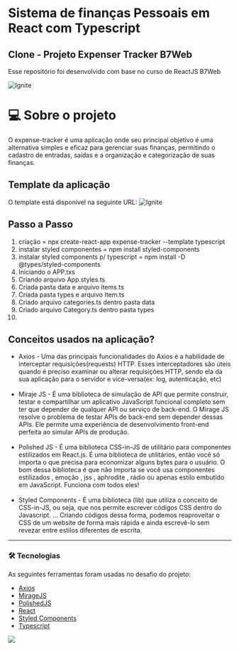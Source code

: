 # Sistema de finanças Pessoais em React com Typescript

## Clone - Projeto Expenser Tracker B7Web

Esse repositório foi desenvolvido com base no curso de ReactJS B7Web <br>

![Ignite](./public/ignite-react.jpg 'Ignite') <br>

# 💻 Sobre o projeto

O expense-tracker é uma aplicação onde seu principal objetivo é uma alternativa simples e eficaz para gerenciar suas finanças, permitindo o cadastro de entradas, saídas e a organização e categorização de suas finanças.

## Template da aplicação

O template está disponível na seguinte URL:
![Ignite](./public/da-money.jpg 'Ignite') <br>

## Passo a Passo
1. criação = npx create-react-app expense-tracker --template typescript
2. instalar styled componentes = npm install styled-components
3. instalar styled components p/ typescript = npm install -D @types/styled-components
4. Iniciando o APP.txs
5. Criando arquivo App.styles.ts
6. Criada pasta data e arquivo items.ts
7. Criada pasta types e arquivo Item.ts
8. Criado arquivo categories.ts dentro pasta data
9. Criado arquivo Category.ts dentro pasta types
10. 

## Conceitos usados na aplicação?

  - Axios - Uma das principais funcionalidades do Axios é a habilidade de interceptar requisições(requests) HTTP. Esses interceptadores são úteis quando é preciso examinar ou alterar requisições HTTP, sendo ela da sua aplicação para o servidor e vice-versa(ex: log, autenticação, etc)<br><br>
  - Miraje JS - É uma biblioteca de simulação de API que permite construir, testar e compartilhar um aplicativo JavaScript funcional completo sem ter que depender de qualquer API ou serviço de back-end. O Mirage JS resolve o problema de testar APIs de back-end sem depender dessas APIs. Ele permite uma experiência de desenvolvimento front-end perfeita ao simular APIs de produção.<br><br>
  - Polished JS - É uma biblioteca CSS-in-JS de utilitário para componentes estilizados em React.js. É uma biblioteca de utilitários, então você só importa o que precisa para economizar alguns bytes para o usuário. O bom dessa biblioteca é que não importa se você usa componentes estilizados , emoção , jss , aphrodite , rádio ou apenas estilo embutido em JavaScript. Funciona com todos eles!<br><br>
  - Styled Components - É uma biblioteca (lib) que utiliza o conceito de CSS-in-JS, ou seja, que nos permite escrever códigos CSS dentro do Javascript. ... Criando códigos dessa forma, podemos reaproveitar o CSS de um website de forma mais rápida e ainda escrevê-lo sem revezar entre estilos diferentes de escrita.

---
### 🛠 Tecnologias

As seguintes ferramentas foram usadas no desafio do projeto:

- [Axios](https://github.com/axios/axios)
- [MirageJS](https://miragejs.com/)
- [PolishedJS](https://polished.js.org/)
- [React](https://reactjs.org/)
- [Styled Components](https://styled-components.com/)
- [Typescript](https://www.typescriptlang.org/docs/handbook/react.html)


 <img src="https://img.shields.io/static/v1?label=DEV&message=Darcisio Almeida&color=7159c1&style=for-the-badge&logo=ghost"/>

